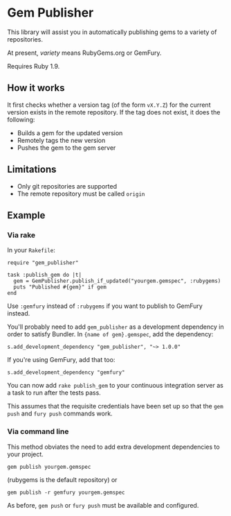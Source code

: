 # Gem Publisher

This library will assist you in automatically publishing gems to a variety of
repositories.

At present, *variety* means RubyGems.org or GemFury.

Requires Ruby 1.9.

## How it works

It first checks whether a version tag (of the form `vX.Y.Z`) for the current
version exists in the remote repository.  If the tag does not exist, it does the following:

* Builds a gem for the updated version
* Remotely tags the new version
* Pushes the gem to the gem server

## Limitations

* Only git repositories are supported
* The remote repository must be called `origin`

## Example

### Via rake

In your `Rakefile`:

    require "gem_publisher"

    task :publish_gem do |t|
      gem = GemPublisher.publish_if_updated("yourgem.gemspec", :rubygems)
      puts "Published #{gem}" if gem
    end

Use `:gemfury` instead of `:rubygems` if you want to publish to GemFury instead.

You'll probably need to add `gem_publisher` as a development dependency in
order to satisfy Bundler. In `{name of gem}.gemspec`, add the dependency:

    s.add_development_dependency "gem_publisher", "~> 1.0.0"

If you're using GemFury, add that too:

    s.add_development_dependency "gemfury"

You can now add `rake publish_gem` to your continuous integration server as a
task to run after the tests pass.

This assumes that the requisite credentials have been set up so that the
`gem push` and `fury push` commands work.

### Via command line

This method obviates the need to add extra development dependencies to your
project.

    gem publish yourgem.gemspec

(rubygems is the default repository) or

    gem publish -r gemfury yourgem.gemspec

As before, `gem push` or `fury push` must be available and configured.

